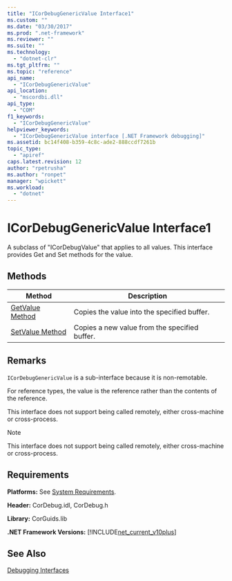 ```yaml
---
title: "ICorDebugGenericValue Interface1"
ms.custom: ""
ms.date: "03/30/2017"
ms.prod: ".net-framework"
ms.reviewer: ""
ms.suite: ""
ms.technology: 
  - "dotnet-clr"
ms.tgt_pltfrm: ""
ms.topic: "reference"
api_name: 
  - "ICorDebugGenericValue"
api_location: 
  - "mscordbi.dll"
api_type: 
  - "COM"
f1_keywords: 
  - "ICorDebugGenericValue"
helpviewer_keywords: 
  - "ICorDebugGenericValue interface [.NET Framework debugging]"
ms.assetid: bc14f408-b359-4c8c-ade2-888ccdf7261b
topic_type: 
  - "apiref"
caps.latest.revision: 12
author: "rpetrusha"
ms.author: "ronpet"
manager: "wpickett"
ms.workload: 
  - "dotnet"
---
```

# ICorDebugGenericValue Interface1
A subclass of "ICorDebugValue" that applies to all values. This interface provides Get and Set methods for the value.  
  
## Methods  
  
|Method|Description|  
|------------|-----------------|  
|[GetValue Method](../../../../docs/framework/unmanaged-api/debugging/icordebuggenericvalue-getvalue-method.md)|Copies the value into the specified buffer.|  
|[SetValue Method](../../../../docs/framework/unmanaged-api/debugging/icordebuggenericvalue-setvalue-method.md)|Copies a new value from the specified buffer.|  
  
## Remarks  
 `ICorDebugGenericValue` is a sub-interface because it is non-remotable.  
  
 For reference types, the value is the reference rather than the contents of the reference.  
  
 This interface does not support being called remotely, either cross-machine or cross-process.  
  
> [!NOTE]
>  This interface does not support being called remotely, either cross-machine or cross-process.  
  
## Requirements  
 **Platforms:** See [System Requirements](../../../../docs/framework/get-started/system-requirements.md).  
  
 **Header:** CorDebug.idl, CorDebug.h  
  
 **Library:** CorGuids.lib  
  
 **.NET Framework Versions:** [!INCLUDE[net_current_v10plus](../../../../includes/net-current-v10plus-md.md)]  
  
## See Also  
    
 [Debugging Interfaces](../../../../docs/framework/unmanaged-api/debugging/debugging-interfaces.md)
